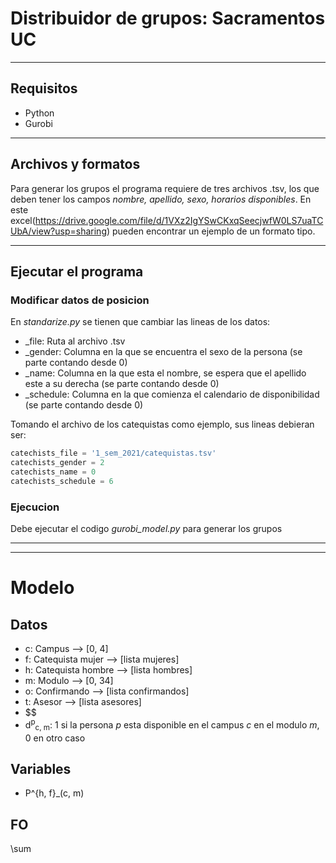 # Distribuidor de grupos: Sacramentos UC
---
## Requisitos
* Python
* Gurobi

---
## Archivos y formatos
Para generar los grupos el programa requiere de tres archivos .tsv, los que deben tener los campos *nombre, apellido, sexo, horarios disponibles*. En este excel(https://drive.google.com/file/d/1VXz2IgYSwCKxqSeecjwfW0LS7uaTCUbA/view?usp=sharing) pueden encontrar un ejemplo de un formato tipo.

---
## Ejecutar el programa

### Modificar datos de posicion
En *standarize.py* se tienen que cambiar las lineas de los datos:
* _file: Ruta al archivo .tsv
* _gender: Columna en la que se encuentra el sexo de la persona (se parte contando desde 0)
* _name: Columna en la que esta el nombre, se espera que el apellido este a su derecha (se parte contando desde 0)
* _schedule: Columna en la que comienza el calendario de disponibilidad (se parte contando desde 0)

Tomando el archivo de los catequistas como ejemplo, sus lineas debieran ser:
``` python
catechists_file = '1_sem_2021/catequistas.tsv'
catechists_gender = 2
catechists_name = 0
catechists_schedule = 6
```
### Ejecucion
Debe ejecutar el codigo *gurobi_model.py* para generar los grupos

---
---
# Modelo

## Datos
* c: Campus --> [0, 4]
* f: Catequista mujer --> [lista mujeres]
* h: Catequista hombre --> [lista hombres]
* m: Modulo --> [0, 34]
* o: Confirmando --> [lista confirmandos]
* t: Asesor --> [lista asesores]
* $$
* d<sup>p</sup><sub>c, m</sub>: 1 si la persona *p* esta disponible en el campus *c* en el modulo *m*, 0 en otro caso



## Variables
* P^{h, f}_(c, m)

## FO
\sum
